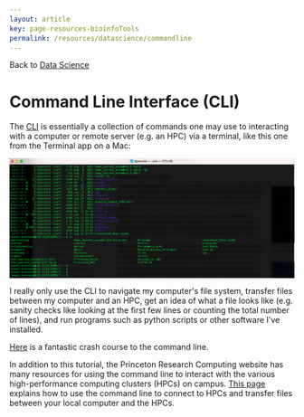 ```yaml
---
layout: article
key: page-resources-bioinfoTools
permalink: /resources/datascience/commandline
---
```


Back to [Data Science](/resources/datascience)

# Command Line Interface (CLI)

The [CLI](https://en.wikipedia.org/wiki/Command-line_interface) is essentially a collection of commands one may use to interacting with a computer or remote server (e.g. an HPC) via a terminal, like this one from the Terminal app on a Mac:

<img align="center" src="/pages/resources/datascience/commandline/CLI_screenshot.png" width="800">

I really only use the CLI to navigate my computer's file system, transfer files between my computer and an HPC, get an idea of what a file looks like (e.g. sanity checks like looking at the first few lines or counting the total number of lines), and run programs such as python scripts or other software I've installed.

[Here](https://astrobiomike.github.io/unix/getting-started) is a fantastic crash course to the command line.

In addition to this tutorial, the Princeton Research Computing website has many resources for using the command line to interact with the various high-performance computing clusters (HPCs) on campus. [This page](https://researchcomputing.princeton.edu/get-started/guide-princeton-clusters/1-intro-clusters) explains how to use the command line to connect to HPCs and transfer files between your local computer and the HPCs.


